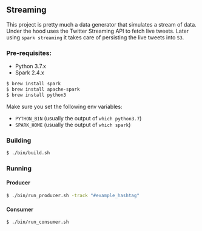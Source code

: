 ## Streaming

This project is pretty much a data generator that simulates a stream of data. Under the hood uses the Twitter Streaming
API to fetch live tweets. Later using `spark streaming` it takes care of persisting the live tweets into `S3`.

### Pre-requisites:
* Python 3.7.x
* Spark 2.4.x

```bash
$ brew install spark
$ brew install apache-spark
$ brew install python3
```

Make sure you set the following env variables:
* `PYTHON_BIN` (usually the output of `which python3.7`)
* `SPARK_HOME` (usually the output of `which spark`)

### Building
```bash
$ ./bin/build.sh
```
### Running
 
#### Producer
```bash
$ ./bin/run_producer.sh -track "#example_hashtag"
``` 

#### Consumer
```bash
$ ./bin/run_consumer.sh
``` 